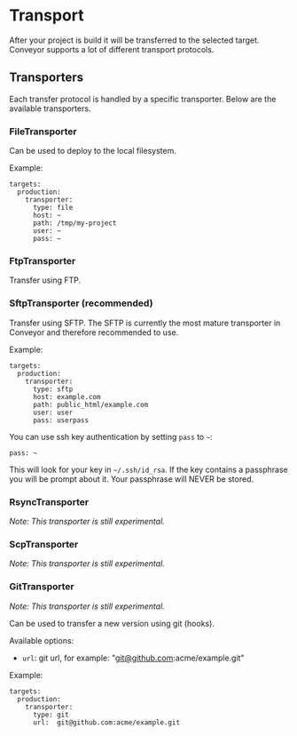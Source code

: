 Transport
=========

After your project is build it will be transferred to the selected target. Conveyor supports a lot
of different transport protocols.

## Transporters

Each transfer protocol is handled by a specific transporter. Below are the available transporters.

### FileTransporter

Can be used to deploy to the local filesystem.

Example:

	targets:
	  production:
	    transporter:
	      type: file
	      host: ~
	      path: /tmp/my-project
	      user: ~
	      pass: ~

### FtpTransporter

Transfer using FTP.

### SftpTransporter (recommended)

Transfer using SFTP. The SFTP is currently the most mature transporter in Conveyor and therefore recommended to use.

Example:

	targets:
	  production:
	    transporter:
	      type: sftp
	      host: example.com
	      path: public_html/example.com
	      user: user
	      pass: userpass

You can use ssh key authentication by setting `pass` to `~`:

    pass: ~

This will look for your key in `~/.ssh/id_rsa`. If the key contains a passphrase you will be prompt about it. Your passphrase will NEVER be stored.

### RsyncTransporter

_Note: This transporter is still experimental._

### ScpTransporter

_Note: This transporter is still experimental._

### GitTransporter

_Note: This transporter is still experimental._

Can be used to transfer a new version using git (hooks).

Available options:

- `url`: git url, for example: "git@github.com:acme/example.git"

Example:

    targets:
      production:
        transporter:
          type: git
          url:  git@github.com:acme/example.git

